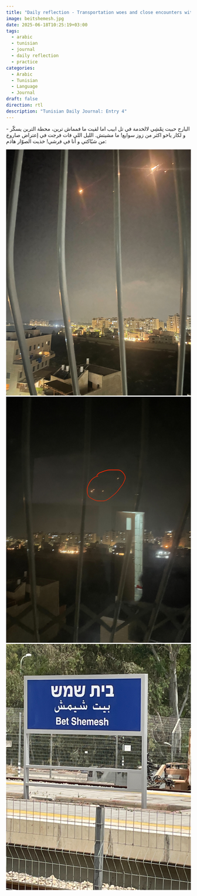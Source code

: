 ```yaml
---
title: "Daily reflection - Transportation woes and close encounters with Iranian missiles"
image: beitshemesh.jpg
date: 2025-06-18T10:25:19+03:00
tags:
  - arabic
  - tunisian
  - journal
  - daily reflection
  - practice
categories:
  - Arabic
  - Tunisian
  - Language
  - Journal
draft: false
direction: rtl
description: "Tunisian Daily Journal: Entry 4"
---
```

البارح حبيت نِمْشِي لالخدمة في تل ابيب اما لقيت ما فمماش ترين، محطة الترين يسكّر - و لكار ياخو اكثر من زوز سوايع! ما مشيتش. الليل اللي فات فرجت في إعتراض صاروخ من شبّاكتي و أنا في فرشي!   خذيت الصوّار هاذم:

![a present from Iran](missile1.jpeg)![some more gifts from Persia](missile.jpeg)![the train station in Beit Shemesh now closed](beitshemeshtrain.jpg)
